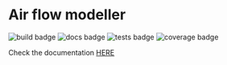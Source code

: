 # Air flow modeller


![build badge](https://github.com/SIMPLE-BuildingSimulation/air_flow/actions/workflows/build.yaml/badge.svg)
![docs badge](https://github.com/SIMPLE-BuildingSimulation/air_flow/actions/workflows/docs.yaml/badge.svg)
![tests badge](https://github.com/SIMPLE-BuildingSimulation/air_flow/actions/workflows/tests.yaml/badge.svg)
![coverage badge](https://github.com/SIMPLE-BuildingSimulation/air_flow/blob/main/coverage/badges/flat.svg)

Check the documentation [HERE](https://simple-buildingsimulation.github.io/air_flow/)
